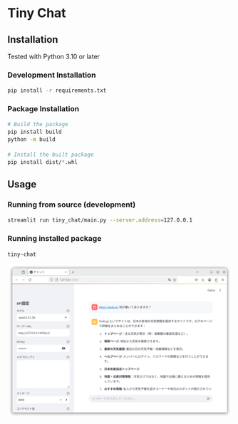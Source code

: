 # Tiny Chat

## Installation

Tested with Python 3.10 or later

### Development Installation
```bash
pip install -r requirements.txt
```

### Package Installation
```bash
# Build the package
pip install build
python -m build

# Install the built package
pip install dist/*.whl
```

## Usage

### Running from source (development)
```bash
streamlit run tiny_chat/main.py --server.address=127.0.0.1
```

### Running installed package
```bash
tiny-chat
```

![img.png](img.png)
